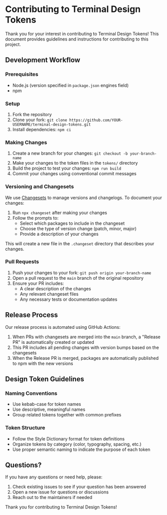 # Contributing to Terminal Design Tokens

Thank you for your interest in contributing to Terminal Design Tokens! This document provides guidelines and instructions for contributing to this project.

## Development Workflow

### Prerequisites

- Node.js (version specified in `package.json` engines field)
- npm

### Setup

1. Fork the repository
2. Clone your fork: `git clone https://github.com/YOUR-USERNAME/terminal-design-tokens.git`
3. Install dependencies: `npm ci`

### Making Changes

1. Create a new branch for your changes: `git checkout -b your-branch-name`
2. Make your changes to the token files in the `tokens/` directory
3. Build the project to test your changes: `npm run build`
4. Commit your changes using conventional commit messages

### Versioning and Changesets

We use [Changesets](https://github.com/changesets/changesets) to manage versions and changelogs. To document your changes:

1. Run `npx changeset` after making your changes
2. Follow the prompts to:
   - Select which packages to include in the changeset
   - Choose the type of version change (patch, minor, major)
   - Provide a description of your changes

This will create a new file in the `.changeset` directory that describes your changes.

### Pull Requests

1. Push your changes to your fork: `git push origin your-branch-name`
2. Open a pull request to the `main` branch of the original repository
3. Ensure your PR includes:
   - A clear description of the changes
   - Any relevant changeset files
   - Any necessary tests or documentation updates

## Release Process

Our release process is automated using GitHub Actions:

1. When PRs with changesets are merged into the `main` branch, a "Release PR" is automatically created or updated
2. This PR includes all pending changes with version bumps based on the changesets
3. When the Release PR is merged, packages are automatically published to npm with the new versions

## Design Token Guidelines

### Naming Conventions

- Use kebab-case for token names
- Use descriptive, meaningful names
- Group related tokens together with common prefixes

### Token Structure

- Follow the Style Dictionary format for token definitions
- Organize tokens by category (color, typography, spacing, etc.)
- Use proper semantic naming to indicate the purpose of each token

## Questions?

If you have any questions or need help, please:

1. Check existing issues to see if your question has been answered
2. Open a new issue for questions or discussions
3. Reach out to the maintainers if needed

Thank you for contributing to Terminal Design Tokens!